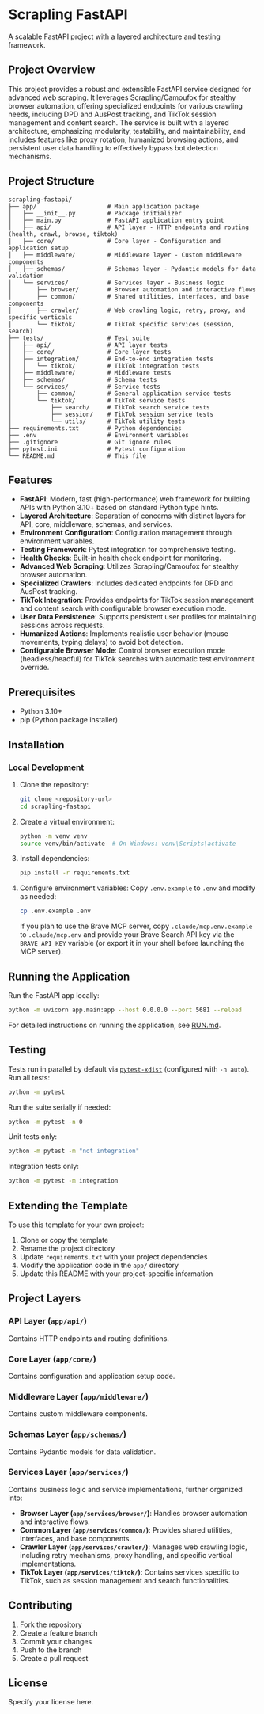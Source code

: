 # Scrapling FastAPI

A scalable FastAPI project with a layered architecture and testing framework.

## Project Overview

This project provides a robust and extensible FastAPI service designed for advanced web scraping. It leverages Scrapling/Camoufox for stealthy browser automation, offering specialized endpoints for various crawling needs, including DPD and AusPost tracking, and TikTok session management and content search. The service is built with a layered architecture, emphasizing modularity, testability, and maintainability, and includes features like proxy rotation, humanized browsing actions, and persistent user data handling to effectively bypass bot detection mechanisms.

## Project Structure

```
scrapling-fastapi/
├── app/                    # Main application package
│   ├── __init__.py         # Package initializer
│   ├── main.py             # FastAPI application entry point
│   ├── api/                # API layer - HTTP endpoints and routing (health, crawl, browse, tiktok)
│   ├── core/               # Core layer - Configuration and application setup
│   ├── middleware/         # Middleware layer - Custom middleware components
│   ├── schemas/            # Schemas layer - Pydantic models for data validation
│   └── services/           # Services layer - Business logic
│       ├── browser/        # Browser automation and interactive flows
│       ├── common/         # Shared utilities, interfaces, and base components
│       ├── crawler/        # Web crawling logic, retry, proxy, and specific verticals
│       └── tiktok/         # TikTok specific services (session, search)
├── tests/                  # Test suite
│   ├── api/                # API layer tests
│   ├── core/               # Core layer tests
│   ├── integration/        # End-to-end integration tests
│   │   └── tiktok/         # TikTok integration tests
│   ├── middleware/         # Middleware tests
│   ├── schemas/            # Schema tests
│   └── services/           # Service tests
│       ├── common/         # General application service tests
│       └── tiktok/         # TikTok service tests
│           ├── search/     # TikTok search service tests
│           ├── session/    # TikTok session service tests
│           └── utils/      # TikTok utility tests
├── requirements.txt        # Python dependencies
├── .env                    # Environment variables
├── .gitignore              # Git ignore rules
├── pytest.ini              # Pytest configuration
└── README.md               # This file
```

## Features

- **FastAPI**: Modern, fast (high-performance) web framework for building APIs with Python 3.10+ based on standard Python type hints.
- **Layered Architecture**: Separation of concerns with distinct layers for API, core, middleware, schemas, and services.
- **Environment Configuration**: Configuration management through environment variables.
- **Testing Framework**: Pytest integration for comprehensive testing.
- **Health Checks**: Built-in health check endpoint for monitoring.
- **Advanced Web Scraping**: Utilizes Scrapling/Camoufox for stealthy browser automation.
- **Specialized Crawlers**: Includes dedicated endpoints for DPD and AusPost tracking.
- **TikTok Integration**: Provides endpoints for TikTok session management and content search with configurable browser execution mode.
- **User Data Persistence**: Supports persistent user profiles for maintaining sessions across requests.
- **Humanized Actions**: Implements realistic user behavior (mouse movements, typing delays) to avoid bot detection.
- **Configurable Browser Mode**: Control browser execution mode (headless/headful) for TikTok searches with automatic test environment override.

## Prerequisites

- Python 3.10+
- pip (Python package installer)

## Installation

### Local Development

1. Clone the repository:

   ```bash
   git clone <repository-url>
   cd scrapling-fastapi
   ```
2. Create a virtual environment:

   ```bash
   python -m venv venv
   source venv/bin/activate  # On Windows: venv\Scripts\activate
   ```
3. Install dependencies:

   ```bash
   pip install -r requirements.txt
   ```
4. Configure environment variables:
   Copy `.env.example` to `.env` and modify as needed:

   ```bash
   cp .env.example .env
   ```

   If you plan to use the Brave MCP server, copy `.claude/mcp.env.example` to
   `.claude/mcp.env` and provide your Brave Search API key via the
   `BRAVE_API_KEY` variable (or export it in your shell before launching the MCP
   server).

## Running the Application

Run the FastAPI app locally:

```bash
python -m uvicorn app.main:app --host 0.0.0.0 --port 5681 --reload
```

For detailed instructions on running the application, see [RUN.md](RUN.md).

## Testing

Tests run in parallel by default via [`pytest-xdist`](https://pytest-xdist.readthedocs.io/en/latest/) (configured with `-n auto`).
Run all tests:

```bash
python -m pytest
```

Run the suite serially if needed:

```bash
python -m pytest -n 0
```

Unit tests only:

```bash
python -m pytest -m "not integration"
```

Integration tests only:

```bash
python -m pytest -m integration
```

## Extending the Template

To use this template for your own project:

1. Clone or copy the template
2. Rename the project directory
3. Update `requirements.txt` with your project dependencies
4. Modify the application code in the `app/` directory
5. Update this README with your project-specific information

## Project Layers

### API Layer (`app/api/`)

Contains HTTP endpoints and routing definitions.

### Core Layer (`app/core/`)

Contains configuration and application setup code.

### Middleware Layer (`app/middleware/`)

Contains custom middleware components.

### Schemas Layer (`app/schemas/`)

Contains Pydantic models for data validation.

### Services Layer (`app/services/`)

Contains business logic and service implementations, further organized into:
- **Browser Layer (`app/services/browser/`)**: Handles browser automation and interactive flows.
- **Common Layer (`app/services/common/`)**: Provides shared utilities, interfaces, and base components.
- **Crawler Layer (`app/services/crawler/`)**: Manages web crawling logic, including retry mechanisms, proxy handling, and specific vertical implementations.
- **TikTok Layer (`app/services/tiktok/`)**: Contains services specific to TikTok, such as session management and search functionalities.

## Contributing

1. Fork the repository
2. Create a feature branch
3. Commit your changes
4. Push to the branch
5. Create a pull request

## License

Specify your license here.
